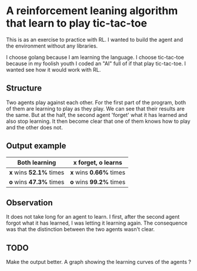 # A reinforcement leaning algorithm that learn to play tic-tac-toe
This is as an exercise to practice with RL. I wanted to build the agent and the environment without any libraries.

I choose golang because I am learning the language.
I choose tic-tac-toe because in my foolish youth I coded an "AI" full of if that play tic-tac-toe. I wanted see how it would work with RL.

## Structure
Two agents play against each other. For the first part of the program, both of them are learning to play as they play. We can see that their results are the same. But at the half, the second agent 'forget' what it has learned and also stop learning. It then become clear that one of them knows how to play and the other does not.

## Output example
| Both learning | x forget, o learns |
| :-----------: | :----------------: |
| **x** wins **52.1%** times | **x** wins **0.66%** times |
| **o** wins **47.3%** times | **o** wins **99.2%** times |

## Observation
It does not take long for an agent to learn. I first, after the second agent forgot what it has learned, I was letting it learning again. The consequence was that the distinction between the two agents wasn't clear.

## TODO
Make the output better. A graph showing the learning curves of the agents ?
